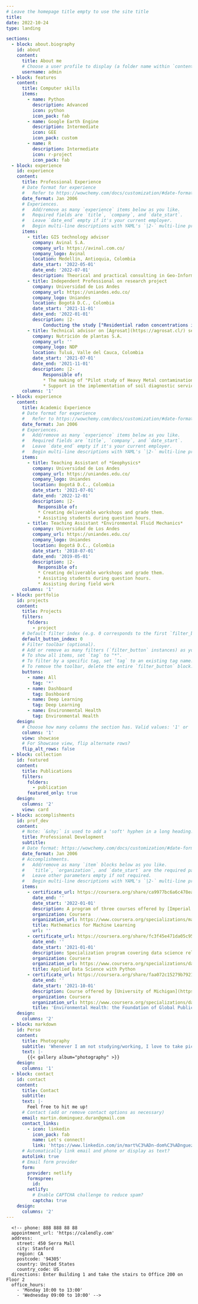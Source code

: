 ```yaml
---
# Leave the homepage title empty to use the site title
title: 
date: 2022-10-24
type: landing

sections:
  - block: about.biography
    id: about
    content:
      title: About me
      # Choose a user profile to display (a folder name within `content/authors/`)
      username: admin
  - block: features
    content:
      title: Computer skills
      items:
        - name: Python
          description: Advanced
          icon: python
          icon_pack: fab
        - name: Google Earth Engine
          description: Intermediate
          icon: GEE
          icon_pack: custom
        - name: R
          description: Intermediate
          icon: r-project
          icon_pack: fab
  - block: experience
    id: experience
    content:
      title: Professional Experience
      # Date format for experience
      #   Refer to https://wowchemy.com/docs/customization/#date-format
      date_format: Jan 2006
      # Experiences.
      #   Add/remove as many `experience` items below as you like.
      #   Required fields are `title`, `company`, and `date_start`.
      #   Leave `date_end` empty if it's your current employer.
      #   Begin multi-line descriptions with YAML's `|2-` multi-line prefix.
      items:
        - title: GIS technology advisor
          company: Avinal S.A.
          company_url: https://avinal.com.co/
          company_logo: Avinal
          location: Medellín, Antioquia, Colombia
          date_start: '2022-05-01'
          date_end: '2022-07-01'
          description: Theorical and practical consulting in Geo-Information Systems (QGIS) for helping in the building of an Environmental Master Plan for Granja Aurora a farm part of Avinal S.A.
        - title: Independent Professional on research project
          company: Universidad de Los Andes
          company_url: https://uniandes.edu.co/
          company_logo: Uniandes
          location: Bogotá D.C., Colombia
          date_start: '2021-11-01'
          date_end: '2022-01-01'
          description: |2-
              Conducting the study ["Residential radon concentrations in Bogota and neighbouring municipalities, Colombia: Results of an exploratory study"](https://goldschmidtabstracts.info/2022/9273.pdf) under the supervision of professor [C. Huguet](https://www.linkedin.com/in/carme-huguet-7769b991/)
        - title: Technical advisor on [Agrosat](https://agrosat.cl/) services
          company: Nutrición de plantas S.A.
          company_url: ''
          company_logo: NDP
          location: Tuluá, Valle del Cauca, Colombia
          date_start: '2021-07-01'
          date_end: '2021-11-01'
          description: |2-
              Responsible of:
              * The making of "Pilot study of Heavy Metal contamination in Avocado crops (Var. Hass) and feasibility analysis of Crosscheck methodology in Heavy Metal distribution"
              * Support in the implementation of soil diagnostic services for agriculture (Nutricheck)
      columns: '1'
  - block: experience
    content:
      title: Academic Experience
      # Date format for experience
      #   Refer to https://wowchemy.com/docs/customization/#date-format
      date_format: Jan 2006
      # Experiences.
      #   Add/remove as many `experience` items below as you like.
      #   Required fields are `title`, `company`, and `date_start`.
      #   Leave `date_end` empty if it's your current employer.
      #   Begin multi-line descriptions with YAML's `|2-` multi-line prefix.
      items:
        - title: Teaching Assistant of *Geophysics* 
          company: Universidad de Los Andes
          company_url: https://uniandes.edu.co/
          company_logo: Uniandes
          location: Bogotá D.C., Colombia
          date_start: '2021-07-01'
          date_end: '2022-12-01'
          description: |2-
            Responsible of:
            * Creating deliverable workshops and grade them.
            * Assisting students during question hours.
        - title: Teaching Assistant *Environmental Fluid Mechanics*
          company: Universidad de Los Andes
          company_url: https://uniandes.edu.co/
          company_logo: Uniandes
          location: Bogotá D.C., Colombia
          date_start: '2018-07-01'
          date_end: '2019-05-01'
          description: |2-
            Responsible of:
            * Creating deliverable workshops and grade them.
            * Assisting students during question hours.
            * Assisting during field work
      columns: '1'
  - block: portfolio
    id: projects
    content:
      title: Projects
      filters:
        folders:
          - project
      # Default filter index (e.g. 0 corresponds to the first `filter_button` instance below).
      default_button_index: 0
      # Filter toolbar (optional).
      # Add or remove as many filters (`filter_button` instances) as you like.
      # To show all items, set `tag` to "*".
      # To filter by a specific tag, set `tag` to an existing tag name.
      # To remove the toolbar, delete the entire `filter_button` block.
      buttons:
        - name: All
          tag: '*'
        - name: Dashboard
          tag: Dashboard
        - name: Deep Learning
          tag: Deep Learning
        - name: Environmental Health
          tag: Environmental Health
    design:
      # Choose how many columns the section has. Valid values: '1' or '2'.
      columns: '1'
      view: showcase
      # For Showcase view, flip alternate rows?
      flip_alt_rows: false
  - block: collection
    id: featured
    content:
      title: Publications
      filters:
        folders:
          - publication
        featured_only: true
    design:
      columns: '2'
      view: card  
  - block: accomplishments
    id: prof_dev
    content:
      # Note: `&shy;` is used to add a 'soft' hyphen in a long heading.
      title: Professional Development
      subtitle:
      # Date format: https://wowchemy.com/docs/customization/#date-format
      date_format: Jan 2006
      # Accomplishments.
      #   Add/remove as many `item` blocks below as you like.
      #   `title`, `organization`, and `date_start` are the required parameters.
      #   Leave other parameters empty if not required.
      #   Begin multi-line descriptions with YAML's `|2-` multi-line prefix.
      items:
        - certificate_url: https://coursera.org/share/ca9977bc6a6c478ea000fd4b0c5ec41c
          date_end: ''
          date_start: '2022-01-01'
          description: A program of three courses offered by [Imperial College London](https://www.imperial.ac.uk/) that covered topics regarding the use of **Linear Algebra**, **Multivariate Calculus** and **Principal Component Analysis** in **Machine Learning** algorithms.
          organization: Coursera
          organization_url: https://www.coursera.org/specializations/mathematics-machine-learning
          title: Mathematics for Machine Learning
          url: ''
        - certificate_url: https://coursera.org/share/fc3f45e471da05c95af607e01785478e
          date_end: ''
          date_start: '2021-01-01'
          description: Specialization program covering data science related topics going all the way from **text mining** and **social network analysis** to **machine learning** and **data visualization**. The program is offered by [University of Michigan](https://umich.edu/)
          organization: Coursera
          organization_url: https://www.coursera.org/specializations/data-science-python
          title: Applied Data Science with Python
        - certificate_url: https://coursera.org/share/faa072c15279b7921f02a14e8459ac55
          date_end: ''
          date_start: '2021-10-01'
          description: Course offered by [University of Michigan](https://umich.edu/) covering the basics of Environmental Health.
          organization: Coursera
          organization_url: https://www.coursera.org/specializations/data-science-python
          title: 'Environmental Health: the Foundation of Global Public Health'
    design:
      columns: '2'
  - block: markdown
    id: Perso
    content:
      title: Photography
      subtitle: 'Whenever I am not studying/working, I love to take pictures. Here are some of them. Hope you like them :)'
      text: |-
        {{< gallery album="photography" >}}
    design:
      columns: '1'
  - block: contact
    id: contact
    content:
      title: Contact
      subtitle:
      text: |-
        Feel free to hit me up!
      # Contact (add or remove contact options as necessary)
      email: martin.dominguez.duran@gmail.com
      contact_links:
        - icon: linkedin
          icon_pack: fab
          name: Let's connect!
          link: 'https://www.linkedin.com/in/mart%C3%ADn-dom%C3%ADnguez-dur%C3%A1n-54b4681b6/'
      # Automatically link email and phone or display as text?
      autolink: true
      # Email form provider
      form:
        provider: netlify
        formspree:
          id:
        netlify:
          # Enable CAPTCHA challenge to reduce spam?
          captcha: true
    design:
      columns: '2'
---
```

  <!-- - block: collection
    id: posts
    content:
      title: Recent Posts
      subtitle: ''
      text: ''
      # Choose how many pages you would like to display (0 = all pages)
      count: 2
      # Filter on criteria
      filters:
        folders:
          - post
        author: ""
        category: ""
        tag: ""
        exclude_featured: false
        exclude_future: false
        exclude_past: false
        publication_type: ""
      # Choose how many pages you would like to offset by
      offset: 0
      # Page order: descending (desc) or ascending (asc) date.
      order: desc
    design:
      # Choose a layout view
      view: compact
      columns: '2'
     - block: collection
    content:
      title: Recent Publications
      text: |-
        {{% callout note %}}
        Quickly discover relevant content by [filtering publications](./publication/).
        {{% /callout %}}
      filters:
        folders:
          - publication
        exclude_featured: true
    design:
      columns: '2'
      view: citation 
      - block: collection
    id: talks
    content:
      title: Recent & Upcoming Talks
      filters:
        folders:
          - event
    design:
      columns: '2'
      view: compact
  - block: tag_cloud
    content:
      title: Popular Topics
    design:
      columns: '2'
      -->
      <!-- phone: 888 888 88 88 
      appointment_url: 'https://calendly.com'
      address:
        street: 450 Serra Mall
        city: Stanford
        region: CA
        postcode: '94305'
        country: United States
        country_code: US
      directions: Enter Building 1 and take the stairs to Office 200 on Floor 2
      office_hours:
        - 'Monday 10:00 to 13:00'
        - 'Wednesday 09:00 to 10:00' -->